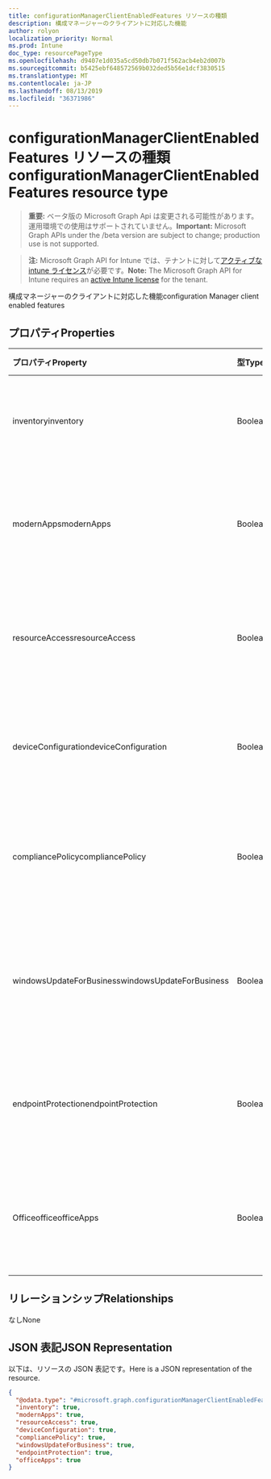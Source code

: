```yaml
---
title: configurationManagerClientEnabledFeatures リソースの種類
description: 構成マネージャーのクライアントに対応した機能
author: rolyon
localization_priority: Normal
ms.prod: Intune
doc_type: resourcePageType
ms.openlocfilehash: d9407e1d035a5cd50db7b071f562acb4eb2d007b
ms.sourcegitcommit: b5425ebf648572569b032ded5b56e1dcf3830515
ms.translationtype: MT
ms.contentlocale: ja-JP
ms.lasthandoff: 08/13/2019
ms.locfileid: "36371986"
---
```

# <a name="configurationmanagerclientenabledfeatures-resource-type"></a><span data-ttu-id="e6b14-103">configurationManagerClientEnabledFeatures リソースの種類</span><span class="sxs-lookup"><span data-stu-id="e6b14-103">configurationManagerClientEnabledFeatures resource type</span></span>

> <span data-ttu-id="e6b14-104">**重要:** ベータ版の Microsoft Graph Api は変更される可能性があります。運用環境での使用はサポートされていません。</span><span class="sxs-lookup"><span data-stu-id="e6b14-104">**Important:** Microsoft Graph APIs under the /beta version are subject to change; production use is not supported.</span></span>

> <span data-ttu-id="e6b14-105">**注:** Microsoft Graph API for Intune では、テナントに対して[アクティブな intune ライセンス](https://go.microsoft.com/fwlink/?linkid=839381)が必要です。</span><span class="sxs-lookup"><span data-stu-id="e6b14-105">**Note:** The Microsoft Graph API for Intune requires an [active Intune license](https://go.microsoft.com/fwlink/?linkid=839381) for the tenant.</span></span>

<span data-ttu-id="e6b14-106">構成マネージャーのクライアントに対応した機能</span><span class="sxs-lookup"><span data-stu-id="e6b14-106">configuration Manager client enabled features</span></span>

## <a name="properties"></a><span data-ttu-id="e6b14-107">プロパティ</span><span class="sxs-lookup"><span data-stu-id="e6b14-107">Properties</span></span>
|<span data-ttu-id="e6b14-108">プロパティ</span><span class="sxs-lookup"><span data-stu-id="e6b14-108">Property</span></span>|<span data-ttu-id="e6b14-109">型</span><span class="sxs-lookup"><span data-stu-id="e6b14-109">Type</span></span>|<span data-ttu-id="e6b14-110">説明</span><span class="sxs-lookup"><span data-stu-id="e6b14-110">Description</span></span>|
|:---|:---|:---|
|<span data-ttu-id="e6b14-111">inventory</span><span class="sxs-lookup"><span data-stu-id="e6b14-111">inventory</span></span>|<span data-ttu-id="e6b14-112">Boolean</span><span class="sxs-lookup"><span data-stu-id="e6b14-112">Boolean</span></span>|<span data-ttu-id="e6b14-113">在庫が Intune によって管理されているかどうか</span><span class="sxs-lookup"><span data-stu-id="e6b14-113">Whether inventory is managed by Intune</span></span>|
|<span data-ttu-id="e6b14-114">modernApps</span><span class="sxs-lookup"><span data-stu-id="e6b14-114">modernApps</span></span>|<span data-ttu-id="e6b14-115">Boolean</span><span class="sxs-lookup"><span data-stu-id="e6b14-115">Boolean</span></span>|<span data-ttu-id="e6b14-116">モダン アプリケーションが Intune によって管理されているかどうか</span><span class="sxs-lookup"><span data-stu-id="e6b14-116">Whether modern application is managed by Intune</span></span>|
|<span data-ttu-id="e6b14-117">resourceAccess</span><span class="sxs-lookup"><span data-stu-id="e6b14-117">resourceAccess</span></span>|<span data-ttu-id="e6b14-118">Boolean</span><span class="sxs-lookup"><span data-stu-id="e6b14-118">Boolean</span></span>|<span data-ttu-id="e6b14-119">リソース アクセスが Intune によって管理されているかどうか</span><span class="sxs-lookup"><span data-stu-id="e6b14-119">Whether resource access is managed by Intune</span></span>|
|<span data-ttu-id="e6b14-120">deviceConfiguration</span><span class="sxs-lookup"><span data-stu-id="e6b14-120">deviceConfiguration</span></span>|<span data-ttu-id="e6b14-121">Boolean</span><span class="sxs-lookup"><span data-stu-id="e6b14-121">Boolean</span></span>|<span data-ttu-id="e6b14-122">デバイス構成が Intune によって管理されているかどうか</span><span class="sxs-lookup"><span data-stu-id="e6b14-122">Whether device configuration is managed by Intune</span></span>|
|<span data-ttu-id="e6b14-123">compliancePolicy</span><span class="sxs-lookup"><span data-stu-id="e6b14-123">compliancePolicy</span></span>|<span data-ttu-id="e6b14-124">Boolean</span><span class="sxs-lookup"><span data-stu-id="e6b14-124">Boolean</span></span>|<span data-ttu-id="e6b14-125">コンプライアンス ポリシーが Intune によって管理されているかどうか</span><span class="sxs-lookup"><span data-stu-id="e6b14-125">Whether compliance policy is managed by Intune</span></span>|
|<span data-ttu-id="e6b14-126">windowsUpdateForBusiness</span><span class="sxs-lookup"><span data-stu-id="e6b14-126">windowsUpdateForBusiness</span></span>|<span data-ttu-id="e6b14-127">Boolean</span><span class="sxs-lookup"><span data-stu-id="e6b14-127">Boolean</span></span>|<span data-ttu-id="e6b14-128">Windows Update for Business が Intune によって管理されているかどうか</span><span class="sxs-lookup"><span data-stu-id="e6b14-128">Whether Windows Update for Business is managed by Intune</span></span>|
|<span data-ttu-id="e6b14-129">endpointProtection</span><span class="sxs-lookup"><span data-stu-id="e6b14-129">endpointProtection</span></span>|<span data-ttu-id="e6b14-130">Boolean</span><span class="sxs-lookup"><span data-stu-id="e6b14-130">Boolean</span></span>|<span data-ttu-id="e6b14-131">エンドポイント保護が Intune によって管理されているかどうか</span><span class="sxs-lookup"><span data-stu-id="e6b14-131">Whether Endpoint Protection is managed by Intune</span></span>|
|<span data-ttu-id="e6b14-132">Officeoffice</span><span class="sxs-lookup"><span data-stu-id="e6b14-132">officeApps</span></span>|<span data-ttu-id="e6b14-133">Boolean</span><span class="sxs-lookup"><span data-stu-id="e6b14-133">Boolean</span></span>|<span data-ttu-id="e6b14-134">Office アプリケーションが Intune によって管理されているかどうか</span><span class="sxs-lookup"><span data-stu-id="e6b14-134">Whether Office application is managed by Intune</span></span>|

## <a name="relationships"></a><span data-ttu-id="e6b14-135">リレーションシップ</span><span class="sxs-lookup"><span data-stu-id="e6b14-135">Relationships</span></span>
<span data-ttu-id="e6b14-136">なし</span><span class="sxs-lookup"><span data-stu-id="e6b14-136">None</span></span>

## <a name="json-representation"></a><span data-ttu-id="e6b14-137">JSON 表記</span><span class="sxs-lookup"><span data-stu-id="e6b14-137">JSON Representation</span></span>
<span data-ttu-id="e6b14-138">以下は、リソースの JSON 表記です。</span><span class="sxs-lookup"><span data-stu-id="e6b14-138">Here is a JSON representation of the resource.</span></span>
<!-- {
  "blockType": "resource",
  "@odata.type": "microsoft.graph.configurationManagerClientEnabledFeatures"
}
-->
``` json
{
  "@odata.type": "#microsoft.graph.configurationManagerClientEnabledFeatures",
  "inventory": true,
  "modernApps": true,
  "resourceAccess": true,
  "deviceConfiguration": true,
  "compliancePolicy": true,
  "windowsUpdateForBusiness": true,
  "endpointProtection": true,
  "officeApps": true
}
```




